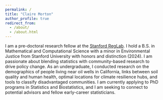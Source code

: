 ```yaml
---
permalink: /
title: "Claire Morton"
author_profile: true
redirect_from: 
  - /about/
  - /about.html
---
```


I am a pre-doctoral research fellow at the [Stanford RegLab](https://reglab.stanford.edu/). I hold a B.S. in Mathematical and Computational Science with a minor in Environmental Justice from Stanford University with honors and distinction (2024). I am passionate about blending statistics with community-based research to drive policy change. As an undergraduate, I conducted research on the demographics of people living near oil wells in California, links between soil quality and human health, optimal locations for climate resilience hubs, and tools to classify disadvantaged communities. I am currently applying to PhD programs in Statistics and Biostatistics, and I am seeking to connect to potential advisors and fellow early-career statisticians.